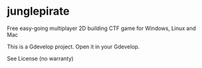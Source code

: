 # junglepirate
Free easy-going multiplayer 2D building CTF game for Windows, Linux and Mac

This is a Gdevelop project.
Open it in your Gdevelop.

See License (no warranty)